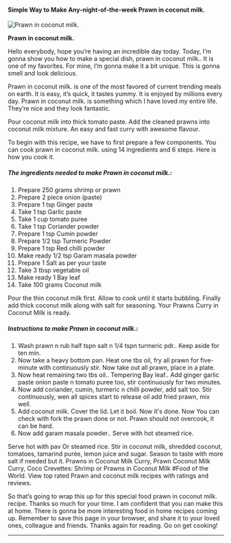             

#### Simple Way to Make Any-night-of-the-week Prawn in coconut milk.

![Prawn in coconut milk.](https://img-global.cpcdn.com/recipes/6242538327900160/751x532cq70/prawn-in-coconut-milk-recipe-main-photo.jpg)

**Prawn in coconut milk.**

Hello everybody, hope you’re having an incredible day today. Today, I’m gonna show you how to make a special dish, prawn in coconut milk.. It is one of my favorites. For mine, I’m gonna make it a bit unique. This is gonna smell and look delicious.

Prawn in coconut milk. is one of the most favored of current trending meals on earth. It is easy, it’s quick, it tastes yummy. It is enjoyed by millions every day. Prawn in coconut milk. is something which I have loved my entire life. They’re nice and they look fantastic.

Pour coconut milk into thick tomato paste. Add the cleaned prawns into coconut milk mixture. An easy and fast curry with awesome flavour.

To begin with this recipe, we have to first prepare a few components. You can cook prawn in coconut milk. using 14 ingredients and 6 steps. Here is how you cook it.

##### The ingredients needed to make Prawn in coconut milk.:

1.  Prepare 250 grams shrimp or prawn
2.  Prepare 2 piece onion (paste)
3.  Prepare 1 tsp Ginger paste
4.  Take 1 tsp Garlic paste
5.  Take 1 cup tomato puree
6.  Take 1 tsp Coriander powder
7.  Prepare 1 tsp Cumin powder
8.  Prepare 1/2 tsp Turmeric Powder
9.  Prepare 1 tsp Red chilli powder
10.  Make ready 1/2 tsp Garam masala powder
11.  Prepare 1 Salt as per your taste
12.  Take 3 tbsp vegetable oil
13.  Make ready 1 Bay leaf
14.  Take 100 grams Coconut milk

Pour the thin coconut milk first. Allow to cook until it starts bubbling. Finally add thick coconut milk along with salt for seasoning. Your Prawns Curry in Coconut Milk is ready.

##### Instructions to make Prawn in coconut milk.:

1.  Wash prawn n rub half tspn salt n 1/4 tspn turmeric pdr.. Keep aside for ten min.
2.  Now take a heavy bottom pan. Heat one tbs oil, fry all prawn for five-minute with continuously stir. Now take out all prawn, place in a plate.
3.  Now heat remaining two tbs oil.. Tempering Bay leaf.. Add ginger garlic paste onion paste n tomato puree too, stir continuously for two minutes.
4.  Now add coriander, cumin, turmeric n chilli powder, add salt too. Stir continuously, wen all spices start to release oil add fried prawn, mix well.
5.  Add coconut milk. Cover the lid. Let it boil. Now it's done. Now You can check with fork the prawn done or not. Prawn should not overcook, it can be hard.
6.  Now add garam masala powder.. Serve with hot steamed rice.

Serve hot with pav Or steamed rice. Stir in coconut milk, shredded coconut, tomatoes, tamarind purée, lemon juice and sugar. Season to taste with more salt if needed but it. Prawns in Coconut Milk Curry, Prawn Coconut Milk Curry, Coco Crevettes: Shrimp or Prawns in Coconut Milk #Food of the World. View top rated Prawn and coconut milk recipes with ratings and reviews.

So that’s going to wrap this up for this special food prawn in coconut milk. recipe. Thanks so much for your time. I am confident that you can make this at home. There is gonna be more interesting food in home recipes coming up. Remember to save this page in your browser, and share it to your loved ones, colleague and friends. Thanks again for reading. Go on get cooking!

* * *